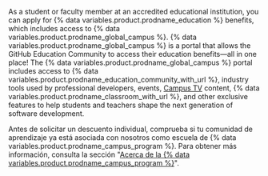 As a student or faculty member at an accredited educational institution, you can apply for {% data variables.product.prodname_education %} benefits, which includes access to {% data variables.product.prodname_global_campus %}. {% data variables.product.prodname_global_campus %} is a portal that allows the GitHub Education Community to access their education benefits—all in one place! The {% data variables.product.prodname_global_campus %} portal includes access to {% data variables.product.prodname_education_community_with_url %}, industry tools used by professional developers, events, [Campus TV](https://www.twitch.tv/githubeducation) content, {% data variables.product.prodname_classroom_with_url %}, and other exclusive features to help students and teachers shape the next generation of software development.

Antes de solicitar un descuento individual, comprueba si tu comunidad de aprendizaje ya está asociada con nosotros como escuela de {% data variables.product.prodname_campus_program %}. Para obtener más información, consulta la sección "[Acerca de la {% data variables.product.prodname_campus_program %}](/education/explore-the-benefits-of-teaching-and-learning-with-github-education/about-github-campus-program)".
